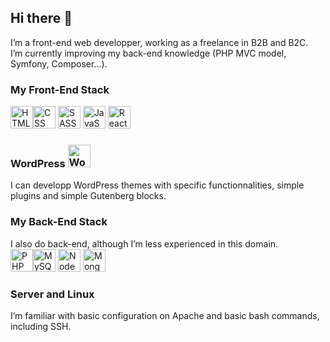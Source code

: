 ## Hi there 👋

I’m a front-end web developper, working as a freelance in B2B and B2C.\
I’m currently improving my back-end knowledge (PHP MVC model, Symfony, Composer...).

### My Front-End Stack
<img src="https://www.situp-webcreation.com/img_techno/logo-html.png" height="36" alt="HTML"><img src="https://www.situp-webcreation.com/img_techno/logo-css.png" height="36" alt="CSS">
<img src="https://www.situp-webcreation.com/img_techno/logo-sass.png" height="36" alt="SASS">
<img src="https://www.situp-webcreation.com/img_techno/logo-js.png" height="36" alt="JavaScript">
<img src="https://www.situp-webcreation.com/img_techno/logo-react.png" height="36" alt="React">

### WordPress <img src="https://www.situp-webcreation.com/img_techno/logo-wordpress.png" height="36" alt="WordPress">
I can developp WordPress themes with specific functionnalities, simple plugins and simple Gutenberg blocks.

### My Back-End Stack
I also do back-end, although I’m less experienced in this domain.\
<img src="https://www.situp-webcreation.com/img_techno/logo-php.png" height="36" alt="PHP"><img src="https://www.situp-webcreation.com/img_techno/logo-mysql.png" height="36" alt="MySQL">
<img src="https://www.situp-webcreation.com/img_techno/logo-nodejs.png" height="36" alt="NodeJS">
<img src="https://www.situp-webcreation.com/img_techno/logo-mongo-db.png" height="36" alt="MongoDB">

### Server and Linux
I’m familiar with basic configuration on Apache and basic bash commands, including SSH.

<!--
**Tom-Pich/Tom-Pich** is a ✨ _special_ ✨ repository because its `README.md` (this file) appears on your GitHub profile.

Here are some ideas to get you started:

- 🔭 I’m currently working on ...
- 🌱 I’m currently learning ...
- 👯 I’m looking to collaborate on ...
- 🤔 I’m looking for help with ...
- 💬 Ask me about ...
- 📫 How to reach me: ...
- 😄 Pronouns: ...
- ⚡ Fun fact: ...
-->
